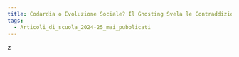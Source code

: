 ```yaml
---
title: Codardia o Evoluzione Sociale? Il Ghosting Svela le Contraddizioni dell’Umano
tags:
  - Articoli_di_scuola_2024-25_mai_pubblicati
---
```

z
